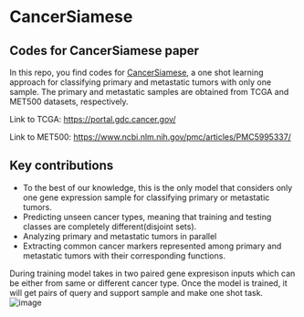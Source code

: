 # CancerSiamese
## Codes for CancerSiamese paper

In this repo, you find codes for [CancerSiamese](https://www.biorxiv.org/content/10.1101/2020.09.07.286583v1), a one shot learning approach for classifying primary and metastatic tumors with only one sample. The primary and metastatic samples are obtained from TCGA and MET500 datasets, respectively. 

Link to TCGA:
https://portal.gdc.cancer.gov/

Link to MET500:
https://www.ncbi.nlm.nih.gov/pmc/articles/PMC5995337/

## Key contributions
- To the best of our knowledge, this is the only model that considers only one gene expression sample for classifying primary or metastatic tumors.
- Predicting unseen cancer types, meaning that training and testing classes are completely different(disjoint sets).
- Analyzing primary and metastatic tumors in parallel 
- Extracting common cancer markers represented among primary and metastatic tumors with their corresponding functions. 

During training model takes in two paired gene expresison inputs which can be either from same or different cancer type. Once the model is trained, it will get pairs of query and support sample and make one shot task.
![image](https://user-images.githubusercontent.com/22861849/95668520-bc4b6b00-0b3a-11eb-865f-52714854acb4.png)
